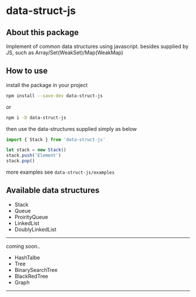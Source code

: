 # data-struct-js

## About this package

Implement of common data structures using javascript.
besides supplied by JS, such as Array/Set(WeakSet)/Map(WeakMap)

## How to use

install the package in your project
```bash
npm install --save-dev data-struct-js
```
or
```bash
npm i -D data-struct-js
```

then use the data-structures supplied simply as below
```js
import { Stack } from 'data-struct-js'

let stack = new Stack()
stack.push('Element')
stack.pop()
```

more examples see `data-struct-js/examples`

## Available data structures

+ Stack
+ Queue
+ ProirityQueue
+ LinkedList
+ DoublyLinkedList

---

coming soon..

+ HashTalbe
+ Tree
+ BinarySearchTree
+ BlackRedTree
+ Graph

---